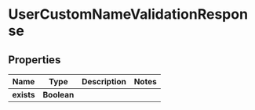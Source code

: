 

# UserCustomNameValidationResponse


## Properties

| Name | Type | Description | Notes |
|------------ | ------------- | ------------- | -------------|
|**exists** | **Boolean** |  |  |



